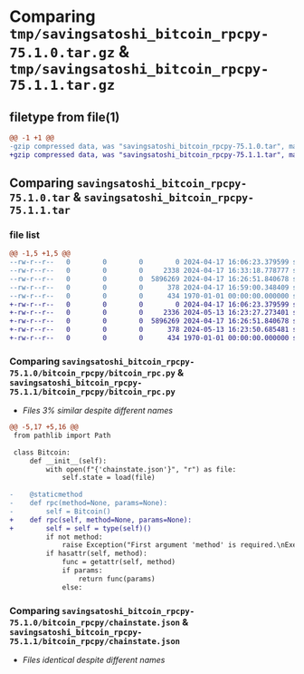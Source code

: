 # Comparing `tmp/savingsatoshi_bitcoin_rpcpy-75.1.0.tar.gz` & `tmp/savingsatoshi_bitcoin_rpcpy-75.1.1.tar.gz`

## filetype from file(1)

```diff
@@ -1 +1 @@
-gzip compressed data, was "savingsatoshi_bitcoin_rpcpy-75.1.0.tar", max compression
+gzip compressed data, was "savingsatoshi_bitcoin_rpcpy-75.1.1.tar", max compression
```

## Comparing `savingsatoshi_bitcoin_rpcpy-75.1.0.tar` & `savingsatoshi_bitcoin_rpcpy-75.1.1.tar`

### file list

```diff
@@ -1,5 +1,5 @@
--rw-r--r--   0        0        0        0 2024-04-17 16:06:23.379599 savingsatoshi_bitcoin_rpcpy-75.1.0/bitcoin_rpcpy/__init__.py
--rw-r--r--   0        0        0     2338 2024-04-17 16:33:18.778777 savingsatoshi_bitcoin_rpcpy-75.1.0/bitcoin_rpcpy/bitcoin_rpc.py
--rw-r--r--   0        0        0  5896269 2024-04-17 16:26:51.840678 savingsatoshi_bitcoin_rpcpy-75.1.0/bitcoin_rpcpy/chainstate.json
--rw-r--r--   0        0        0      378 2024-04-17 16:59:00.348409 savingsatoshi_bitcoin_rpcpy-75.1.0/pyproject.toml
--rw-r--r--   0        0        0      434 1970-01-01 00:00:00.000000 savingsatoshi_bitcoin_rpcpy-75.1.0/PKG-INFO
+-rw-r--r--   0        0        0        0 2024-04-17 16:06:23.379599 savingsatoshi_bitcoin_rpcpy-75.1.1/bitcoin_rpcpy/__init__.py
+-rw-r--r--   0        0        0     2336 2024-05-13 16:23:27.273401 savingsatoshi_bitcoin_rpcpy-75.1.1/bitcoin_rpcpy/bitcoin_rpc.py
+-rw-r--r--   0        0        0  5896269 2024-04-17 16:26:51.840678 savingsatoshi_bitcoin_rpcpy-75.1.1/bitcoin_rpcpy/chainstate.json
+-rw-r--r--   0        0        0      378 2024-05-13 16:23:50.685481 savingsatoshi_bitcoin_rpcpy-75.1.1/pyproject.toml
+-rw-r--r--   0        0        0      434 1970-01-01 00:00:00.000000 savingsatoshi_bitcoin_rpcpy-75.1.1/PKG-INFO
```

### Comparing `savingsatoshi_bitcoin_rpcpy-75.1.0/bitcoin_rpcpy/bitcoin_rpc.py` & `savingsatoshi_bitcoin_rpcpy-75.1.1/bitcoin_rpcpy/bitcoin_rpc.py`

 * *Files 3% similar despite different names*

```diff
@@ -5,17 +5,16 @@
 from pathlib import Path
 
 class Bitcoin:
     def __init__(self):
         with open(f"{'chainstate.json'}", "r") as file:
             self.state = load(file)
 
-    @staticmethod
-    def rpc(method=None, params=None):
-        self = Bitcoin()
+    def rpc(self, method=None, params=None):
+        self = self = type(self)()
         if not method:
             raise Exception("First argument 'method' is required.\nExecute `rpc('help')` for help")
         if hasattr(self, method):
             func = getattr(self, method)
             if params:
                 return func(params)
             else:
```

### Comparing `savingsatoshi_bitcoin_rpcpy-75.1.0/bitcoin_rpcpy/chainstate.json` & `savingsatoshi_bitcoin_rpcpy-75.1.1/bitcoin_rpcpy/chainstate.json`

 * *Files identical despite different names*

